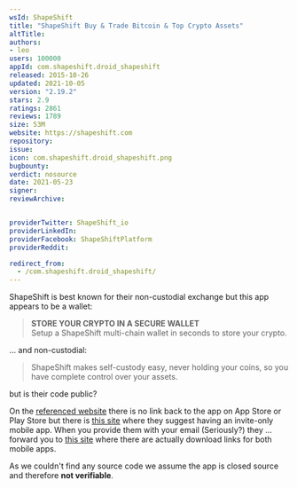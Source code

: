 ```yaml
---
wsId: ShapeShift
title: "ShapeShift Buy & Trade Bitcoin & Top Crypto Assets"
altTitle: 
authors:
- leo
users: 100000
appId: com.shapeshift.droid_shapeshift
released: 2015-10-26
updated: 2021-10-05
version: "2.19.2"
stars: 2.9
ratings: 2861
reviews: 1789
size: 53M
website: https://shapeshift.com
repository: 
issue: 
icon: com.shapeshift.droid_shapeshift.png
bugbounty: 
verdict: nosource
date: 2021-05-23
signer: 
reviewArchive:


providerTwitter: ShapeShift_io
providerLinkedIn: 
providerFacebook: ShapeShiftPlatform
providerReddit: 

redirect_from:
  - /com.shapeshift.droid_shapeshift/
---
```



ShapeShift is best known for their non-custodial exchange but this app appears
to be a wallet:

> **STORE YOUR CRYPTO IN A SECURE WALLET**<br>
  Setup a ShapeShift multi-chain wallet in seconds to store your crypto.

... and non-custodial:

> ShapeShift makes self-custody easy, never holding your coins, so you have
  complete control over your assets.

but is their code public? 

On the [referenced website](https://shapeshift.com/) there is no link back to
the app on App Store or Play Store but there is
[this site](https://shapeshift.com/invite) where they suggest having an
invite-only mobile app. When you provide them with your email (Seriously?) they ...
forward you to [this site](https://shapeshift.com/download) where there are
actually download links for both mobile apps.

As we couldn't find any source code we assume the app is closed source and
therefore **not verifiable**.
